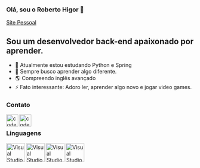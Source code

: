 ### Olá, sou o Roberto Higor 👋
[Site Pessoal](robertohigor.github.io)

## Sou um desenvolvedor back-end apaixonado por aprender.
- 🌱 Atualmente estou estudando Python e Spring
- 🧩 Sempre busco aprender algo diferente.
- 🌎 Compreendo inglês avançado
- ⚡ Fato interessante: Adoro ler, aprender algo novo e jogar video games.

### Contato

[<img align="left" alt="codeSTACKr | LinkedIn" width="32px" src="https://cdn.jsdelivr.net/npm/simple-icons@v3/icons/linkedin.svg" />][linkedin] 
[<img align="left" alt="codeSTACKr | LinkedIn" width="32px" src="https://simpleicons.org/icons/microsoftoutlook.svg" />][outlook] 

</br>

### Linguagens

[<img align="left" alt="Visual Studio Code" width="50px" src="https://devicons.github.io/devicon/devicon.git/icons/java/java-original-wordmark.svg"/>][java]
[<img align="left" alt="Visual Studio Code" width="50px" src="https://devicons.github.io/devicon/devicon.git/icons/python/python-original-wordmark.svg"/>][python]
[<img align="left" alt="Visual Studio Code" width="50px" src="https://devicons.github.io/devicon/devicon.git/icons/cplusplus/cplusplus-plain.svg"/>][c++]
[<img align="left" alt="Visual Studio Code" width="50px" src="https://devicons.github.io/devicon/devicon.git/icons/javascript/javascript-original.svg"/>][javascript]


[linkedin]: https://www.linkedin.com/in/robertohigor/
[outlook]: mailto:roberto.higor@outlook.com

[java]: https://github.com/RobertoHigor?tab=repositories&q=&type=&language=java
[python]: https://github.com/RobertoHigor?tab=repositories&q=&type=&language=python
[c++]: https://github.com/RobertoHigor?tab=repositories&q=&type=&language=c%2B%2B
[javascript]: https://github.com/RobertoHigor?tab=repositories&q=&type=&language=javascript

